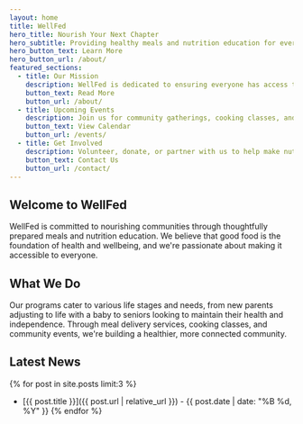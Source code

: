 ```yaml
---
layout: home
title: WellFed
hero_title: Nourish Your Next Chapter
hero_subtitle: Providing healthy meals and nutrition education for every stage of life
hero_button_text: Learn More
hero_button_url: /about/
featured_sections:
  - title: Our Mission
    description: WellFed is dedicated to ensuring everyone has access to nutritious meals that support health and wellbeing at every stage of life.
    button_text: Read More
    button_url: /about/
  - title: Upcoming Events
    description: Join us for community gatherings, cooking classes, and nutrition workshops designed to inspire and educate.
    button_text: View Calendar
    button_url: /events/
  - title: Get Involved
    description: Volunteer, donate, or partner with us to help make nutritious food accessible to everyone in our community.
    button_text: Contact Us
    button_url: /contact/
---
```


## Welcome to WellFed

WellFed is committed to nourishing communities through thoughtfully prepared meals and nutrition education. We believe that good food is the foundation of health and wellbeing, and we're passionate about making it accessible to everyone.

## What We Do

Our programs cater to various life stages and needs, from new parents adjusting to life with a baby to seniors looking to maintain their health and independence. Through meal delivery services, cooking classes, and community events, we're building a healthier, more connected community.

## Latest News

{% for post in site.posts limit:3 %}
* [{{ post.title }}]({{ post.url | relative_url }}) - {{ post.date | date: "%B %d, %Y" }}
{% endfor %} 